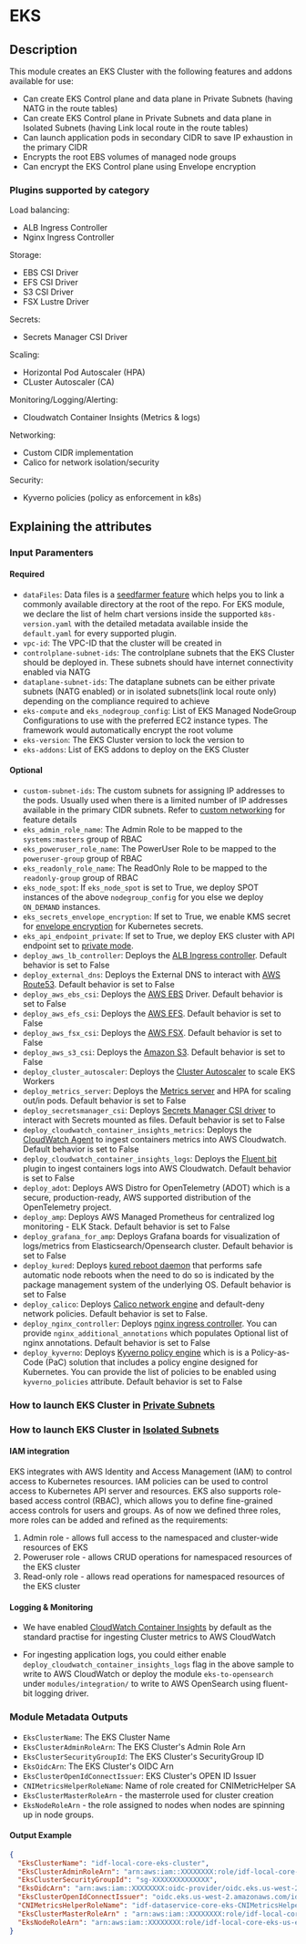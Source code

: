 # EKS

## Description

This module creates an EKS Cluster with the following features and addons available for use:

- Can create EKS Control plane and data plane in Private Subnets (having NATG in the route tables)
- Can create EKS Control plane in Private Subnets and data plane in Isolated Subnets (having Link local route in the route tables)
- Can launch application pods in secondary CIDR to save IP exhaustion in the primary CIDR
- Encrypts the root EBS volumes of managed node groups
- Can encrypt the EKS Control plane using Envelope encryption

### Plugins supported by category

Load balancing:

- ALB Ingress Controller
- Nginx Ingress Controller

Storage:

- EBS CSI Driver
- EFS CSI Driver
- S3 CSI Driver
- FSX Lustre Driver

Secrets:

- Secrets Manager CSI Driver

Scaling:

- Horizontal Pod Autoscaler (HPA)
- CLuster Autoscaler (CA)

Monitoring/Logging/Alerting:

- Cloudwatch Container Insights (Metrics & logs)

Networking:

- Custom CIDR implementation
- Calico for network isolation/security

Security:

- Kyverno policies (policy as enforcement in k8s)

## Explaining the attributes

### Input Paramenters

#### Required

- `dataFiles`: Data files is a [seedfarmer feature](https://seed-farmer.readthedocs.io/en/latest/manifests.html#a-word-about-datafiles) which helps you to link a commonly available directory at the root of the repo. For EKS module, we declare the list of helm chart versions inside the supported `k8s-version.yaml` with the detailed metadata available inside the `default.yaml` for every supported plugin.
- `vpc-id`: The VPC-ID that the cluster will be created in
- `controlplane-subnet-ids`: The controlplane subnets that the EKS Cluster should be deployed in. These subnets should have internet connectivity enabled via NATG
- `dataplane-subnet-ids`: The dataplane subnets can be either private subnets (NATG enabled) or in isolated subnets(link local route only) depending on the compliance required to achieve
- `eks-compute` and `eks_nodegroup_config`: List of EKS Managed NodeGroup Configurations to use with the preferred EC2 instance types. The framework would automatically encrypt the root volume
- `eks-version`: The EKS Cluster version to lock the version to
- `eks-addons`: List of EKS addons to deploy on the EKS Cluster

#### Optional

- `custom-subnet-ids`: The custom subnets for assigning IP addresses to the pods. Usually used when there is a limited number of IP addresses available in the primary CIDR subnets. Refer to [custom networking](https://docs.aws.amazon.com/eks/latest/userguide/cni-custom-network.html) for feature details 
- `eks_admin_role_name`: The Admin Role to be mapped to the `systems:masters` group of RBAC
- `eks_poweruser_role_name`: The PowerUser Role to be mapped to the `poweruser-group` group of RBAC
- `eks_readonly_role_name`: The ReadOnly Role to be mapped to the `readonly-group` group of RBAC
- `eks_node_spot`: If `eks_node_spot` is set to True, we deploy SPOT instances of the above `nodegroup_config` for you else we deploy `ON_DEMAND` instances.
- `eks_secrets_envelope_encryption`: If set to True, we enable KMS secret for [envelope encryption](https://aws.amazon.com/about-aws/whats-new/2020/03/amazon-eks-adds-envelope-encryption-for-secrets-with-aws-kms/) for Kubernetes secrets.
- `eks_api_endpoint_private`: If set to True, we deploy EKS cluster with API endpoint set to [private mode](https://docs.aws.amazon.com/eks/latest/userguide/cluster-endpoint.html).
- `deploy_aws_lb_controller`: Deploys the [ALB Ingress controller](https://docs.aws.amazon.com/eks/latest/userguide/alb-ingress.html). Default behavior is set to False
- `deploy_external_dns`: Deploys the External DNS to interact with [AWS Route53](https://github.com/kubernetes-sigs/external-dns/blob/master/docs/tutorials/aws.md). Default behavior is set to False
- `deploy_aws_ebs_csi`: Deploys the [AWS EBS](https://docs.aws.amazon.com/eks/latest/userguide/ebs-csi.html) Driver. Default behavior is set to False
- `deploy_aws_efs_csi`: Deploys the [AWS EFS](https://docs.aws.amazon.com/eks/latest/userguide/efs-csi.html). Default behavior is set to False
- `deploy_aws_fsx_csi`: Deploys the [AWS FSX](https://docs.aws.amazon.com/eks/latest/userguide/fsx-csi.html). Default behavior is set to False
- `deploy_aws_s3_csi`: Deploys the [Amazon S3](https://docs.aws.amazon.com/eks/latest/userguide/s3-csi.html). Default behavior is set to False
- `deploy_cluster_autoscaler`: Deploys the [Cluster Autoscaler](https://docs.aws.amazon.com/eks/latest/userguide/autoscaling.html) to scale EKS Workers
- `deploy_metrics_server`: Deploys the [Metrics server](https://docs.aws.amazon.com/eks/latest/userguide/metrics-server.html) and HPA for scaling out/in pods. Default behavior is set to False
- `deploy_secretsmanager_csi`: Deploys [Secrets Manager CSI driver](https://docs.aws.amazon.com/secretsmanager/latest/userguide/integrating_csi_driver.html) to interact with Secrets mounted as files. Default behavior is set to False
- `deploy_cloudwatch_container_insights_metrics`: Deploys the [CloudWatch Agent](https://docs.aws.amazon.com/AmazonCloudWatch/latest/monitoring/Container-Insights-EKS-agent.html) to ingest containers metrics into AWS Cloudwatch. Default behavior is set to False
- `deploy_cloudwatch_container_insights_logs`: Deploys the [Fluent bit](https://docs.aws.amazon.com/AmazonCloudWatch/latest/monitoring/Container-Insights-setup-logs-FluentBit.html) plugin to ingest containers logs into AWS Cloudwatch. Default behavior is set to False
- `deploy_adot`: Deploys AWS Distro for OpenTelemetry (ADOT) which is a secure, production-ready, AWS supported distribution of the OpenTelemetry project.
- `deploy_amp`: Deploys AWS Managed Prometheus for centralized log monitoring - ELK Stack. Default behavior is set to False
- `deploy_grafana_for_amp`: Deploys Grafana boards for visualization of logs/metrics from Elasticsearch/Opensearch cluster. Default behavior is set to False
- `deploy_kured`: Deploys [kured reboot daemon](https://github.com/kubereboot/kured) that performs safe automatic node reboots when the need to do so is indicated by the package management system of the underlying OS. Default behavior is set to False
- `deploy_calico`: Deploys [Calico network engine](https://docs.aws.amazon.com/eks/latest/userguide/calico.html) and default-deny network policies. Default behavior is set to False.
- `deploy_nginx_controller`: Deploys [nginx ingress controller](https://aws.amazon.com/blogs/opensource/network-load-balancer-nginx-ingress-controller-eks/). You can provide `nginx_additional_annotations` which populates Optional list of nginx annotations. Default behavior is set to False
- `deploy_kyverno`: Deploys [Kyverno policy engine](https://aws.amazon.com/blogs/containers/managing-pod-security-on-amazon-eks-with-kyverno/) which is is a Policy-as-Code (PaC) solution that includes a policy engine designed for Kubernetes. You can provide the list of policies to be enabled using `kyverno_policies` attribute. Default behavior is set to False

### How to launch EKS Cluster in [Private Subnets](./docs/eks-private.md)

### How to launch EKS Cluster in [Isolated Subnets](./docs/eks-isolated.md)

#### IAM integration

EKS integrates with AWS Identity and Access Management (IAM) to control access to Kubernetes resources. IAM policies can be used to control access to Kubernetes API server and resources. EKS also supports role-based access control (RBAC), which allows you to define fine-grained access controls for users and groups. As of now we defined three roles, more roles can be added and refined as the requirements:

1. Admin role - allows full access to the namespaced and cluster-wide resources of EKS
2. Poweruser role - allows CRUD operations for namespaced resources of the EKS cluster
3. Read-only role - allows read operations for namespaced resources of the EKS cluster

#### Logging & Monitoring

- We have enabled [CloudWatch Container Insights](https://docs.aws.amazon.com/prescriptive-guidance/latest/implementing-logging-monitoring-cloudwatch/kubernetes-eks-metrics.html) by default as the standard practise for ingesting Cluster metrics to AWS CloudWatch

- For ingesting application logs, you could either enable `deploy_cloudwatch_container_insights_logs` flag in the above sample to write to AWS CloudWatch or deploy the module `eks-to-opensearch` under `modules/integration/` to write to AWS OpenSearch using fluent-bit logging driver.

### Module Metadata Outputs

- `EksClusterName`: The EKS Cluster Name
- `EksClusterAdminRoleArn`: The EKS Cluster's Admin Role Arn
- `EksClusterSecurityGroupId`: The EKS Cluster's SecurityGroup ID
- `EksOidcArn`: The EKS Cluster's OIDC Arn
- `EksClusterOpenIdConnectIssuer`: EKS Cluster's OPEN ID Issuer
- `CNIMetricsHelperRoleName`: Name of role created for CNIMetricHelper SA
- `EksClusterMasterRoleArn` - the masterrole used for cluster creation
- `EksNodeRoleArn` - the role assigned to nodes when nodes are spinning up in node groups.

#### Output Example

```json
{
  "EksClusterName": "idf-local-core-eks-cluster",
  "EksClusterAdminRoleArn": "arn:aws:iam::XXXXXXXX:role/idf-local-core-eks-stack-clusterCreationRoleXXXX",
  "EksClusterSecurityGroupId": "sg-XXXXXXXXXXXXXX",
  "EksOidcArn": "arn:aws:iam::XXXXXXXX:oidc-provider/oidc.eks.us-west-2.amazonaws.com/id/XXXXXXXX",
  "EksClusterOpenIdConnectIssuer": "oidc.eks.us-west-2.amazonaws.com/id/098FBE7B04A9C399E4A3534FF1C288C6",
  "CNIMetricsHelperRoleName": "idf-dataservice-core-eks-CNIMetricsHelperRole",
  "EksClusterMasterRoleArn" : "arn:aws:iam::XXXXXXXX:role/idf-local-core-eks-us-east-1-masterrole",
  "EksNodeRoleArn": "arn:aws:iam::XXXXXXXX:role/idf-local-core-eks-us-east-1-noderole"
}

```
